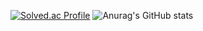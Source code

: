 [![Solved.ac Profile](http://mazassumnida.wtf/api/v2/generate_badge?boj=rudgh9242)](https://solved.ac/rudgh9242/)
![Anurag's GitHub stats](https://github-readme-stats.vercel.app/api?username=eomkyeongho&show_icons=true&theme=synthwave)
